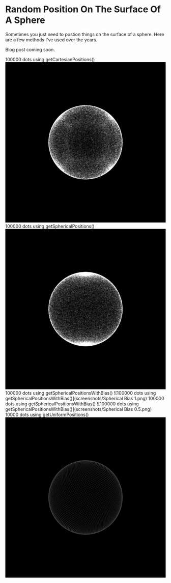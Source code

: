 # Random Position On The Surface Of A Sphere
Sometimes you just need to postion things on the surface of a sphere. Here are a few methods I've used over the years.

Blog post coming soon.

100000 dots using getCartesianPositions() ![100000 dots using getCartesianPositions()](screenshots/Vec3.png)
100000 dots using getSphericalPositions() ![100000 dots using getSphericalPositions()](screenshots/Spherical.png)
100000 dots using getSphericalPositionsWithBias() ![100000 dots using getSphericalPositionsWithBias()](screenshots/Spherical Bias 1.png)
100000 dots using getSphericalPositionsWithBias() ![100000 dots using getSphericalPositionsWithBias()](screenshots/Spherical Bias 0.5.png)
10000 dots using getUniformPositions() ![10000 dots using getUniformPositions()](screenshots/Uniform.png)